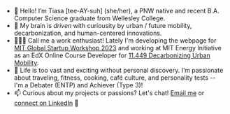 - 👋 Hello! I’m Tiasa [tee-AY-suh] (she/her), a PNW native and recent B.A. Computer Science graduate from Wellesley College.
- 👀 My brain is *driven* with curiousity by urban / future mobility, decarbonization, and human-centered innovations.
- 👩🏻‍💻 Call me a work enthusiast! Lately I'm developing the webpage for [MIT Global Startup Workshop 2023](gsw.mit.edu) and working at MIT Energy Initiative as an EdX Online Course Developer for [11.449 Decarbonizing Urban Mobility](https://dusp.mit.edu/classes/decarbonizing-urban-mobility-1).
- 💞️ Life is too vast and exciting without personal discovery. I’m passionate about traveling, fitness, cooking, café culture, and personality tests -- I'm a Debater (ENTP) and Achiever (Type 3)!
- 📫 Curious about my projects or passions? Let's chat! [Email me](tiasa.kim@gmail.com) or [connect on LinkedIn](linkedin.com/tiasakim) 🔗 

<!---
tiasakim/tiasakim is a ✨ special ✨ repository because its `README.md` (this file) appears on your GitHub profile.
You can click the Preview link to take a look at your changes.
--->
